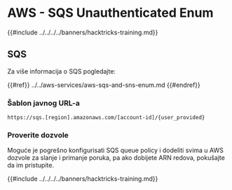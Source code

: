 # AWS - SQS Unauthenticated Enum

{{#include ../../../../banners/hacktricks-training.md}}

## SQS

Za više informacija o SQS pogledajte:

{{#ref}}
../../aws-services/aws-sqs-and-sns-enum.md
{{#endref}}

### Šablon javnog URL-a
```
https://sqs.[region].amazonaws.com/[account-id]/{user_provided}
```
### Proverite dozvole

Moguće je pogrešno konfigurisati SQS queue policy i dodeliti svima u AWS dozvole za slanje i primanje poruka, pa ako dobijete ARN redova, pokušajte da im pristupite.

{{#include ../../../../banners/hacktricks-training.md}}
